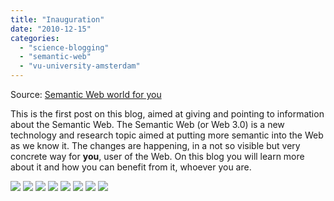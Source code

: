 ```yaml
---
title: "Inauguration"
date: "2010-12-15"
categories: 
  - "science-blogging"
  - "semantic-web"
  - "vu-university-amsterdam"
---
```


Source: [Semantic Web world for you](http://semweb4u.wordpress.com/feed/)

This is the first post on this blog, aimed at giving and pointing to information about the Semantic Web. The Semantic Web (or Web 3.0) is a new technology and research topic aimed at putting more semantic into the Web as we know it. The changes are happening, in a not so visible but very concrete way for **you**, user of the Web. On this blog you will learn more about it and how you can benefit from it, whoever you are.

  
[![](http://feeds.wordpress.com/1.0/comments/semweb4u.wordpress.com/5/)](http://feeds.wordpress.com/1.0/gocomments/semweb4u.wordpress.com/5/) [![](http://feeds.wordpress.com/1.0/delicious/semweb4u.wordpress.com/5/)](http://feeds.wordpress.com/1.0/godelicious/semweb4u.wordpress.com/5/) [![](http://feeds.wordpress.com/1.0/facebook/semweb4u.wordpress.com/5/)](http://feeds.wordpress.com/1.0/gofacebook/semweb4u.wordpress.com/5/) [![](http://feeds.wordpress.com/1.0/twitter/semweb4u.wordpress.com/5/)](http://feeds.wordpress.com/1.0/gotwitter/semweb4u.wordpress.com/5/) [![](http://feeds.wordpress.com/1.0/stumble/semweb4u.wordpress.com/5/)](http://feeds.wordpress.com/1.0/gostumble/semweb4u.wordpress.com/5/) [![](http://feeds.wordpress.com/1.0/digg/semweb4u.wordpress.com/5/)](http://feeds.wordpress.com/1.0/godigg/semweb4u.wordpress.com/5/) [![](http://feeds.wordpress.com/1.0/reddit/semweb4u.wordpress.com/5/)](http://feeds.wordpress.com/1.0/goreddit/semweb4u.wordpress.com/5/) ![](http://stats.wordpress.com/b.gif?host=semweb4u.wordpress.com&blog=18410093&post=5&subd=semweb4u&ref=&feed=1)
